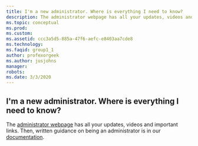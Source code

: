 ```yaml
---
title: I'm a new administrator. Where is everything I need to know?
description: The administrator webpage has all your updates, videos and important links. Then, written guidance on being an administrator is in our...
ms.topic: conceptual
ms.prod: 
ms.custom: 
ms.assetid: ccc3a5d5-885a-47f6-aefc-e8403aa7cde8
ms.technology: 
ms.faqid: group1_1
author: profexorgeek
ms.author: jusjohns
manager: 
robots: 
ms.date: 3/3/2020
---
```


## I'm a new administrator. Where is everything I need to know?

The [administrator webpage](https://visualstudio.microsoft.com/subscriptions-administration/) has all your updates, videos and important links. Then, written guidance on being an administrator is in our [documentation](https://docs.microsoft.com/visualstudio/subscriptions/admin-responsibilities).
